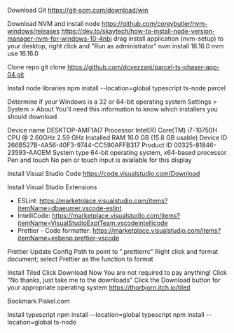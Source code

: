 Download Git
https://git-scm.com/download/win

Download NVM and install node
https://github.com/coreybutler/nvm-windows/releases
https://dev.to/skaytech/how-to-install-node-version-manager-nvm-for-windows-10-4nbi
drag install application (nvm-setup) to your desktop, right click and "Run as administrator"
nvm install 16.16.0
nvm use 16.16.0

Clone repo
git clone https://github.com/dcvezzani/parcel-ts-phaser-app-04.git

Install node libraries
npm install --location=global typescript ts-node parcel

Determine if your Windows is a 32 or 64-bit operating system
Settings > System > About
You'll need this information to know which installers you should download

Device name	DESKTOP-AMF1AI7
Processor	Intel(R) Core(TM) i7-10750H CPU @ 2.60GHz   2.59 GHz
Installed RAM	16.0 GB (15.8 GB usable)
Device ID	266B527B-4A56-40F3-9744-CC590AFFB317
Product ID	00325-81846-23593-AAOEM
System type	64-bit operating system, x64-based processor
Pen and touch	No pen or touch input is available for this display

Install Visual Studio Code
https://code.visualstudio.com/Download

Install Visual Studio Extensions
- ESLint: https://marketplace.visualstudio.com/items?itemName=dbaeumer.vscode-eslint
- IntelliCode: https://marketplace.visualstudio.com/items?itemName=VisualStudioExptTeam.vscodeintellicode
- Prettier - Code formatter: https://marketplace.visualstudio.com/items?itemName=esbenp.prettier-vscode

Prettier
Update Config Path to point to ".prettierrc"
Right click and format document; select Prettier as the function to format


Install Tiled
Click Download Now
You are not required to pay anything! Click "No thanks, just take me to the downloads"
Click the Download button for your appropriate operating system
https://thorbjorn.itch.io/tiled

Bookmark Piskel.com

Install typescript
npm install --location=global typescript
npm install --location=global ts-node


